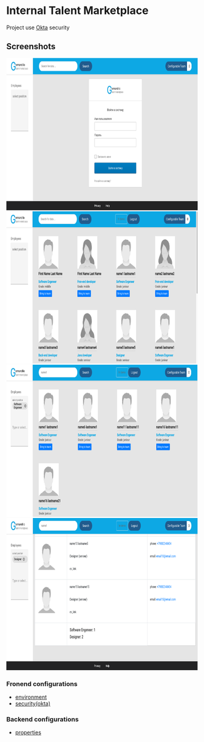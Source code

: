 # Internal Talent Marketplace

Project use [Okta](https://www.okta.com/) security

## Screenshots
<img src=".images/login.png" alt="login" style="height: 400px; width:800px;"/>
<img src=".images/employees.png" alt="login" style="height: 400px; width:800px;"/>
<img src=".images/employees_search.png" alt="login" style="height: 400px; width:800px;"/>
<img src=".images/team.png" alt="login" style="height: 400px; width:800px;"/>

### Fronend configurations
 - [environment](./frontend/internal-talent-marketplace/src/environments/environment.ts)
 - [security(okta)](./frontend/internal-talent-marketplace/src/app/config/security-config.ts)
 
### Backend configurations
 - [properties](./backend/src/main/resources/application.properties)
